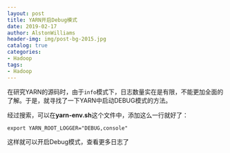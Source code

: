 ```yaml
---
layout: post
title: YARN开启Debug模式
date: 2019-02-17
author: AlstonWilliams
header-img: img/post-bg-2015.jpg
catalog: true
categories:
- Hadoop
tags:
- Hadoop
---
```

在研究YARN的源码时，由于`info`模式下，日志数量实在是有限，不能更加全面的了解。于是，就寻找了一下YARN中启动DEBUG模式的方法。

经过搜索，可以在**yarn-env.sh**这个文件中，添加这么一行就好了：
~~~
export YARN_ROOT_LOGGER="DEBUG,console"
~~~

这样就可以开启Debug模式，查看更多日志了
